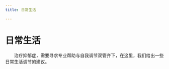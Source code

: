 ```yaml
---
title: 日常生活

---
```

# 日常生活
&ensp;&ensp;&ensp;&ensp;治疗抑郁症，需要寻求专业帮助与自我调节双管齐下，在这里，我们给出一些日常生活调节的建议。